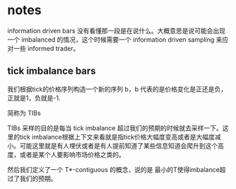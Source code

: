 # notes

information driven bars 没有看懂那一段是在说什么。大概意思是说可能会出现一个 imbalanced 的情况，这个时候需要一个 information driven sampling 来应对一些 informed trader。

## tick imbalance bars

我们根据tick的价格序列构造一个新的序列 b，b 代表的是价格变化是正还是负，正就是1，负就是-1.

简称为 TIBs

TIBs 采样的目的是每当 tick imbalance 超过我们的预期的时候就去采样一下。这里的tick imbalance根据上下文来看就是指tick价格大幅度变高或者是大幅度减小。可能这里就是有人埋伏或者是有人提前知道了某些信息知道会爬升到这个高度，或者是某个人要影响市场价格之类的。

然后我们定义了一个 T*-contiguous 的概念，说的是 最小的T使得imbalance超过了我们的预期。